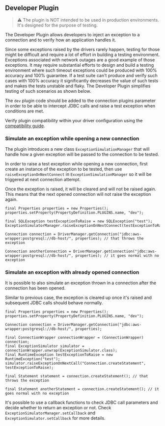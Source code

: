 ## Developer Plugin

> :warning: The plugin is NOT intended to be used in production environments. It's designed for the purpose of testing.

The Developer Plugin allows developers to inject an exception to a connection and to verify how an application handles it. 

Since some exceptions raised by the drivers rarely happen, testing for those might be difficult and require a lot of effort in building a testing environment. Exceptions associated with network outages are a good example of those exceptions. It may require substantial efforts to design and build a testing environment where such timeout exceptions could be produced with 100% accuracy and 100% guarantee. If a test suite can't produce and verify such cases with 100% accuracy it significantly decreases the value of such tests and makes the tests unstable and flaky. The Developer Plugin simplifies testing of such scenarios as shown below.

The `dev` plugin code should be added to the connection plugins parameter in order to be able to intercept JDBC calls and raise a test exception when conditions are met.

Verify plugin compatibility within your driver configuration using the [compatibility guide](../Compatibility.md).

### Simulate an exception while opening a new connection

The plugin introduces a new class `ExceptionSimulationManager` that will handle how a given exception will be passed to the connection to be tested.

In order to raise a test exception while opening a new connection, first create an instance of the exception to be tested, then use `raiseExceptionOnNextConnect` in `ExceptionSimulationManager` so it will be triggered at next connection attempt.

Once the exception is raised, it will be cleared and will not be raised again. This means that the next opened connection will not raise the exception again.

```
final Properties properties = new Properties();
properties.setProperty(PropertyDefinition.PLUGINS.name, "dev");

final SQLException testExceptionToRaise = new SQLException("test");
ExceptionSimulatorManager.raiseExceptionOnNextConnect(testExceptionToRaise);

Connection connection = DriverManager.getConnection("jdbc:aws-wrapper:postgresql://db-host/", properties); // that throws the exception

Connection anotherConnection = DriverManager.getConnection("jdbc:aws-wrapper:postgresql://db-host/", properties); // it goes normal with no exception
```

### Simulate an exception with already opened connection

It is possible to also simulate an exception thrown in a connection after the connection has been opened.

Similar to previous case, the exception is cleared up once it's raised and subsequent JDBC calls should behave normally.


```
final Properties properties = new Properties();
properties.setProperty(PropertyDefinition.PLUGINS.name, "dev");

Connection connection = DriverManager.getConnection("jdbc:aws-wrapper:postgresql://db-host/", properties);

final ConnectionWrapper connectionWrapper = (ConnectionWrapper) connection;
final ExceptionSimulator simulator = connectionWrapper.unwrap(ExceptionSimulator.class);
final RuntimeException testExceptionToRaise = new RuntimeException("test");
simulator.raiseExceptionOnNextCall("Connection.createStatement", testExceptionToRaise);

final Statement statement = connection.createStatement(); // that throws the exception

final Statement anotherStatement = connection.createStatement(); // it goes normal with no exception
```

It's possible to use a callback functions to check JDBC call parameters and decide whether to return an exception or not. Check `ExceptionSimulatorManager.setCallback` and `ExceptionSimulator.setCallback` for more details.
